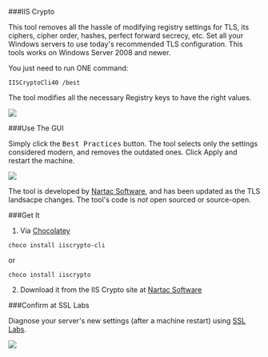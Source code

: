 <!-- {Title:"Windows Admins: No More Excuses For Outdated IIS TLS Settings",PublishedOn:"14 Jul 2015",Intro:"Drop-dead easy TLS protocol, cipher, and hash configuration.",Tags:["windows","ssl"]} -->

###IIS Crypto

This tool removes all the hassle of modifying registry settings for TLS, its ciphers, cipher order, hashes, perfect forward secrecy, etc. Set all your Windows servers to use today's recommended TLS configuration. This tools works on Windows Server 2008 and newer.

You just need to run ONE command:

    IISCryptoCli40 /best

The tool modifies all the necessary Registry keys to have the right values.

![](http://i.imgur.com/dST3RDW.png)

###Use The GUI

Simply click the <kbd>Best Practices</kbd> button. The tool selects only the settings considered modern, and removes the outdated ones. Click Apply and restart the machine. 

![](http://i.imgur.com/Gbx7wYQ.png)

The tool is developed by [Nartac Software](https://www.nartac.com/Products/IISCrypto/Download), and has been updated as the TLS landsacpe changes. The tool's code is _not_ open sourced or source-open.

###Get It

1. Via [Chocolatey](https://chocolatey.org/packages?q=nartac)

 `choco install iiscrypto-cli`
   
 or
   
 `choco install iiscrypto`
    
2. Download it from the IIS Crypto site at [Nartac Software](https://www.nartac.com/Products/IISCrypto/Download)

###Confirm at SSL Labs

Diagnose your server's new settings (after a machine restart) using [SSL Labs](https://www.ssllabs.com/ssltest/).

<a href="https://www.ssllabs.com/ssltest/analyze.html?d=github.com&s=192.30.252.130"><img src="http://i.imgur.com/4wFzajQ.png" /></a>
